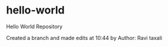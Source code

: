 # hello-world
Hello World Repository

Created a branch and made edits at 10:44 by Author: Ravi taxali
